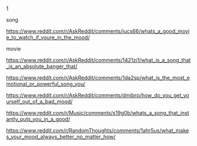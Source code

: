 1

song

https://www.reddit.com/r/AskReddit/comments/jucs66/whats_a_good_movie_to_watch_if_youre_in_the_mood/


movie

https://www.reddit.com/r/AskReddit/comments/1421zi1/what_is_a_song_that_is_an_absolute_banger_that/

https://www.reddit.com/r/AskReddit/comments/1da2sp/what_is_the_most_emotional_or_powerful_song_you/


https://www.reddit.com/r/AskReddit/comments/dmibrp/how_do_you_get_yourself_out_of_a_bad_mood/

https://www.reddit.com/r/Music/comments/s19g0b/whats_a_song_that_instantly_puts_you_in_a_good/

https://www.reddit.com/r/RandomThoughts/comments/1ahr5us/what_makes_your_mood_always_better_no_matter_how/

